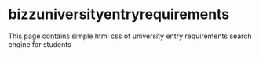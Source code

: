 # bizzuniversityentryrequirements
This page contains simple html css of university entry requirements search engine for students
